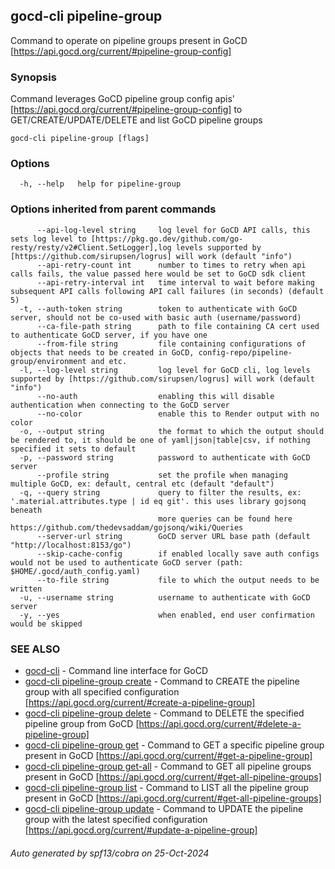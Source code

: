 ## gocd-cli pipeline-group

Command to operate on pipeline groups present in GoCD [https://api.gocd.org/current/#pipeline-group-config]

### Synopsis

Command leverages GoCD pipeline group config apis' [https://api.gocd.org/current/#pipeline-group-config] to 
GET/CREATE/UPDATE/DELETE and list GoCD pipeline groups

```
gocd-cli pipeline-group [flags]
```

### Options

```
  -h, --help   help for pipeline-group
```

### Options inherited from parent commands

```
      --api-log-level string     log level for GoCD API calls, this sets log level to [https://pkg.go.dev/github.com/go-resty/resty/v2#Client.SetLogger],log levels supported by [https://github.com/sirupsen/logrus] will work (default "info")
      --api-retry-count int      number to times to retry when api calls fails, the value passed here would be set to GoCD sdk client
      --api-retry-interval int   time interval to wait before making subsequent API calls following API call failures (in seconds) (default 5)
  -t, --auth-token string        token to authenticate with GoCD server, should not be co-used with basic auth (username/password)
      --ca-file-path string      path to file containing CA cert used to authenticate GoCD server, if you have one
      --from-file string         file containing configurations of objects that needs to be created in GoCD, config-repo/pipeline-group/environment and etc.
  -l, --log-level string         log level for GoCD cli, log levels supported by [https://github.com/sirupsen/logrus] will work (default "info")
      --no-auth                  enabling this will disable authentication when connecting to the GoCD server
      --no-color                 enable this to Render output with no color
  -o, --output string            the format to which the output should be rendered to, it should be one of yaml|json|table|csv, if nothing specified it sets to default
  -p, --password string          password to authenticate with GoCD server
      --profile string           set the profile when managing multiple GoCD, ex: default, central etc (default "default")
  -q, --query string             query to filter the results, ex: '.material.attributes.type | id eq git'. this uses library gojsonq beneath
                                 more queries can be found here https://github.com/thedevsaddam/gojsonq/wiki/Queries
      --server-url string        GoCD server URL base path (default "http://localhost:8153/go")
      --skip-cache-config        if enabled locally save auth configs would not be used to authenticate GoCD server (path: $HOME/.gocd/auth_config.yaml)
      --to-file string           file to which the output needs to be written
  -u, --username string          username to authenticate with GoCD server
  -y, --yes                      when enabled, end user confirmation would be skipped
```

### SEE ALSO

* [gocd-cli](gocd-cli.md)	 - Command line interface for GoCD
* [gocd-cli pipeline-group create](gocd-cli_pipeline-group_create.md)	 - Command to CREATE the pipeline group with all specified configuration [https://api.gocd.org/current/#create-a-pipeline-group]
* [gocd-cli pipeline-group delete](gocd-cli_pipeline-group_delete.md)	 - Command to DELETE the specified pipeline group from GoCD [https://api.gocd.org/current/#delete-a-pipeline-group]
* [gocd-cli pipeline-group get](gocd-cli_pipeline-group_get.md)	 - Command to GET a specific pipeline group present in GoCD [https://api.gocd.org/current/#get-a-pipeline-group]
* [gocd-cli pipeline-group get-all](gocd-cli_pipeline-group_get-all.md)	 - Command to GET all pipeline groups present in GoCD [https://api.gocd.org/current/#get-all-pipeline-groups]
* [gocd-cli pipeline-group list](gocd-cli_pipeline-group_list.md)	 - Command to LIST all the pipeline group present in GoCD [https://api.gocd.org/current/#get-all-pipeline-groups]
* [gocd-cli pipeline-group update](gocd-cli_pipeline-group_update.md)	 - Command to UPDATE the pipeline group with the latest specified configuration [https://api.gocd.org/current/#update-a-pipeline-group]

###### Auto generated by spf13/cobra on 25-Oct-2024
